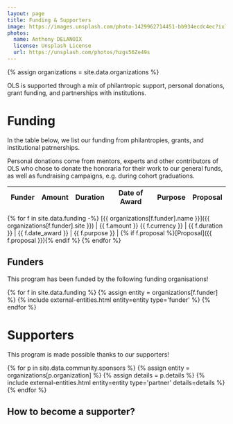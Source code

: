 ```yaml
---
layout: page
title: Funding & Supporters
image: https://images.unsplash.com/photo-1429962714451-bb934ecdc4ec?ixlib=rb-1.2.1&ixid=MnwxMjA3fDB8MHxwaG90by1wYWdlfHx8fGVufDB8fHx8&auto=format&fit=crop&w=1650&q=80
photos:
  name: Anthony DELANOIX
  license: Unsplash License
  url: https://unsplash.com/photos/hzgs56Ze49s
---
```


{% assign organizations = site.data.organizations %}

OLS is supported through a mix of philantropic support, personal donations, grant funding, and partnerships with institutions.

# Funding

In the table below, we list our funding from philantropies, grants, and institutional patrnerships.

Personal donations come from mentors, experts and other contributors of OLS who chose to donate the honoraria for their work to our general funds, as well as fundraising campaigns, e.g. during cohort graduations.

Funder | Amount | Duration  | Date of Award | Purpose | Proposal
---|---|---|---|---|---
{% for f in site.data.funding -%}
[{{ organizations[f.funder].name }}]({{ organizations[f.funder].site }}) | {{ f.amount }} {{ f.currency }} | {{ f.duration }} | {{ f.date_award }} | {{ f.purpose }}  | {% if f.proposal %}[Proposal]({{ f.proposal }}){% endif %}
{% endfor %}

## Funders

This program has been funded by the following funding organisations!

<div class="entities">
{% for f in site.data.funding %}
    {% assign entity = organizations[f.funder] %}
    {% include external-entities.html entity=entity type='funder' %}
{% endfor %}
</div>

# Supporters

This program is made possible thanks to our supporters!

<div class="entities">
{% for p in site.data.community.sponsors %}
    {% assign entity = organizations[p.organization] %}
    {% assign details = p.details %}
    {% include external-entities.html entity=entity type='partner' details=details %}
{% endfor %}
</div>

## How to become a supporter?

